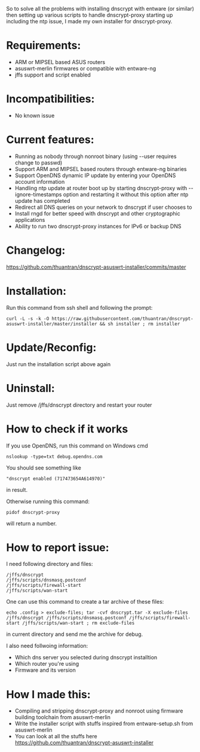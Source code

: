 So to solve all the problems with installing dnscrypt with entware (or similar) then setting up various scripts to handle dnscrypt-proxy starting up including the ntp issue, I made my own installer for dnscrypt-proxy.

# Requirements:
- ARM or MIPSEL based ASUS routers
- asuswrt-merlin firmwares or compatible with entware-ng
- jffs support and script enabled

# Incompatibilities:
- No known issue

# Current features:
- Running as nobody through nonroot binary (using --user requires change to passwd)
- Support ARM and MIPSEL based routers through entware-ng binaries
- Support OpenDNS dynamic IP update by entering your OpenDNS account information
- Handling ntp update at router boot up by starting dnscrypt-proxy with --ignore-timestamps option and restarting it without this option after ntp update has completed
- Redirect all DNS queries on your network to dnscrypt if user chooses to
- Install rngd for better speed with dnscrypt and other cryptographic applications
- Ability to run two dnscrypt-proxy instances for IPv6 or backup DNS

# Changelog:
https://github.com/thuantran/dnscrypt-asuswrt-installer/commits/master

# Installation:
Run this command from ssh shell and following the prompt:
```
curl -L -s -k -O https://raw.githubusercontent.com/thuantran/dnscrypt-asuswrt-installer/master/installer && sh installer ; rm installer
```
# Update/Reconfig:
Just run the installation script above again

# Uninstall:
Just remove /jffs/dnscrypt directory and restart your router

# How to check if it works
If you use OpenDNS, run this command on Windows cmd
```
nslookup -type=txt debug.opendns.com
```
You should see something like
```
"dnscrypt enabled (717473654A614970)"
```
in result.

Otherwise running this command:
```
pidof dnscrypt-proxy
```
will return a number.

# How to report issue:
I need following directory and files:
```
/jffs/dnscrypt
/jffs/scripts/dnsmasq.postconf
/jffs/scripts/firewall-start
/jffs/scripts/wan-start
```
One can use this command to create a tar archive of these files:
```
echo .config > exclude-files; tar -cvf dnscrypt.tar -X exclude-files /jffs/dnscrypt /jffs/scripts/dnsmasq.postconf /jffs/scripts/firewall-start /jffs/scripts/wan-start ; rm exclude-files
```
in current directory and send me the archive for debug.

I also need follwoing information:
- Which dns server you selected during dnscrypt installtion
- Which router you're using
- Firmware and its version

# How I made this:
- Compiling and stripping dnscrypt-proxy and nonroot using firmware building toolchain from asuswrt-merlin
- Write the installer script with stuffs inspired from entware-setup.sh from asuswrt-merlin
- You can look at all the stuffs here https://github.com/thuantran/dnscrypt-asuswrt-installer
